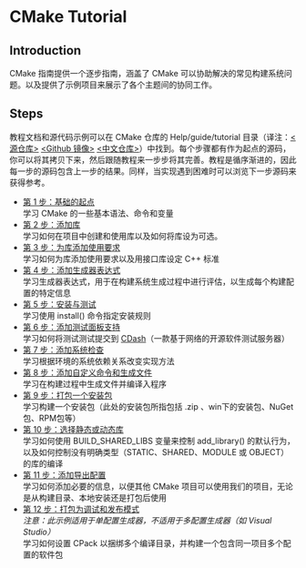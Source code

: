 # CMake Tutorial

## Introduction

CMake 指南提供一个逐步指南，涵盖了 CMake 可以协助解决的常见构建系统问题。以及提供了示例项目来展示了各个主题间的协同工作。

## Steps

教程文档和源代码示例可以在 CMake 仓库的 Help/guide/tutorial 目录（译注：[<源仓库>](https://gitlab.kitware.com/cmake/cmake/-/tree/master/Help/guide/tutorial) [<Github 镜像>](https://github.com/Kitware/CMake/tree/master/Help/guide/tutorial) [<中文仓库>](#)）中找到。每个步骤都有作为起点的源码，你可以将其拷贝下来，然后跟随教程来一步步将其完善。教程是循序渐进的，因此每一步的源码包含上一步的结果。同样，当实现遇到困难时可以浏览下一步源码来获得参考。

<!-- 这个设计其实挺好的，但原版的描述好奇怪，所以改写比较多-->

 - [第 1 步：基础的起点](./A%20Basic%20Starting%20Point.md)</br>
    学习 CMake 的一些基本语法、命令和变量
 - [第 2 步：添加库](./Adding%20a%20Library.md)</br>
    学习如何在项目中创建和使用库以及如何将库设为可选。
 - [第 3 步：为库添加使用要求](./Adding%20Usage%20Requirements%20for%20a%20Library.md)</br>
    学习如何为库添加使用要求以及用接口库设定 C++ 标准
 - [第 4 步：添加生成器表达式](./Adding%20Generator%20Expressions.md)</br>
    学习生成器表达式，用于在构建系统生成过程中进行评估，以生成每个构建配置的特定信息
 - [第 5 步：安装与测试](./Installing%20and%20Testing.md)</br>
    学习使用 install() 命令指定安装规则
 - [第 6 步：添加测试面板支持](./Adding%20Support%20for%20a%20Testing%20Dashboard.md)</br>
    学习如何将测试测试提交到 [CDash](https://www.cdash.org/)（一款基于网络的开源软件测试服务器）
 - [第 7 步：添加系统检查](./Adding%20System%20Introspection.md)</br>
    学习根据环境的系统依赖关系改变实现方法
 - [第 8 步：添加自定义命令和生成文件](./Adding%20a%20Custom%20Command%20and%20Generated%20File.md)</br>
    学习在构建过程中生成文件并编译入程序
 - [第 9 步：打包一个安装包](./Packaging%20an%20Installer.md)</br>
    学习构建一个安装包（此处的安装包所指包括 .zip 、win下的安装包、NuGet包、RPM包等）
 - [第 10 步：选择静态或动态库](./Selecting%20Static%20or%20Shared%20Libraries.md)</br>
    学习如何使用 BUILD_SHARED_LIBS 变量来控制 add_library() 的默认行为，以及如何控制没有明确类型（STATIC、SHARED、MODULE 或 OBJECT）的库的编译
 - [第 11 步：添加导出配置](./Adding%20Export%20Configuration.md)</br>
    学习如何添加必要的信息，以便其他 CMake 项目可以使用我们的项目，无论是从构建目录、本地安装还是打包后使用
 - [第 12 步：打包为调试和发布模式](./Packaging%20Debug%20and%20Release.md)</br>
    _注意：此示例适用于单配置生成器，不适用于多配置生成器（如 Visual Studio）_</br>
    学习如何设置 CPack 以捆绑多个编译目录，并构建一个包含同一项目多个配置的软件包
